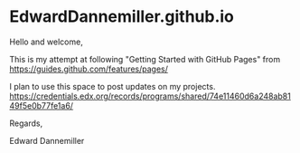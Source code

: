 # EdwardDannemiller.github.io


Hello and welcome,

This is my attempt at following "Getting Started with GitHub Pages" from
https://guides.github.com/features/pages/

I plan to use this space to post updates on my projects.
https://credentials.edx.org/records/programs/shared/74e11460d6a248ab8149f5e0b77fe1a6/

Regards,

Edward Dannemiller
